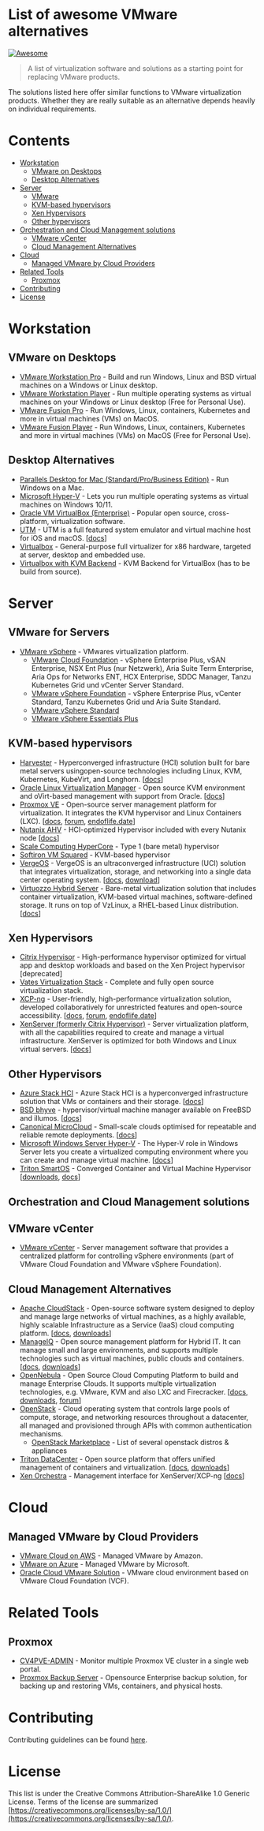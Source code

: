 # List of awesome VMware alternatives 

[![Awesome](https://awesome.re/badge.svg)](https://awesome.re)

> A list of virtualization software and solutions as a starting point for replacing VMware products. 

The solutions listed here offer similar functions to VMware virtualization products. Whether they are really suitable as an alternative depends heavily on individual requirements.

# Contents

* [Workstation](#workstation)
  * [VMware on Desktops](#vmware-on-desktops)
  * [Desktop Alternatives](#desktop-alternatives)
* [Server](#server)
  * [VMware](#vmware-for-servers)
  * [KVM-based hypervisors](#kvm-based-hypervisors)
  * [Xen Hypervisors](#xen-hypervisors)
  * [Other hypervisors](#other-hypervisors)
* [Orchestration and Cloud Management solutions](#orchestration-and-cloud-management-solutions)
  * [VMware vCenter](#vmware-vcenter)
  * [Cloud Management Alternatives](#cloud-management-alternatives)
* [Cloud](#cloud)
  * [Managed VMware by Cloud Providers](#managed-vmware-by-cloud-providers)
* [Related Tools](#related-tools)
  * [Proxmox](#proxmox)
* [Contributing](#contributing)
* [License](#license)
  
# Workstation

## VMware on Desktops

- [VMware Workstation Pro](https://www.vmware.com/products/workstation-pro.html) - Build and run Windows, Linux and BSD virtual machines on a Windows or Linux desktop.
- [VMware Workstation Player](https://www.vmware.com/products/workstation-player.html) - Run multiple operating systems as virtual machines on your Windows or Linux desktop (Free for Personal Use).
- [VMware Fusion Pro](https://www.vmware.com/products/fusion.html) - Run Windows, Linux, containers, Kubernetes and more in virtual machines (VMs) on MacOS.
- [VMware Fusion Player](https://www.vmware.com/products/fusion.html) - Run Windows, Linux, containers, Kubernetes and more in virtual machines (VMs) on MacOS (Free for Personal Use).

## Desktop Alternatives

- [Parallels Desktop for Mac (Standard/Pro/Business Edition)](https://www.parallels.com/products/desktop/) - Run Windows on a Mac.
- [Microsoft Hyper-V](https://learn.microsoft.com/en-us/virtualization/hyper-v-on-windows/about/) - Lets you run multiple operating systems as virtual machines on Windows 10/11.
- [Oracle VM VirtualBox (Enterprise)](https://www.oracle.com/virtualization/virtualbox/) - Popular open source, cross-platform, virtualization software.
- [UTM](https://mac.getutm.app/) - UTM is a full featured system emulator and virtual machine host for iOS and macOS. [[docs](https://docs.getutm.app/)]
- [Virtualbox](https://www.virtualbox.org/) - General-purpose full virtualizer for x86 hardware, targeted at server, desktop and embedded use.
- [Virtualbox with KVM Backend](https://github.com/cyberus-technology/virtualbox-kvm) - KVM Backend for VirtualBox (has to be build from source).

# Server

## VMware for Servers

- [VMware vSphere](https://docs.vmware.com/en/VMware-vSphere/index.html) - VMwares virtualization platform.
  - [VMware Cloud Foundation](https://www.vmware.com/products/cloud-foundation.html) - vSphere Enterprise Plus, vSAN Enterprise, NSX Ent Plus (nur Netzwerk), Aria Suite Term Enterprise, Aria Ops for Networks ENT, HCX Enterprise, SDDC Manager, Tanzu Kubernetes Grid und vCenter Server Standard.
  - [VMware vSphere Foundation](https://www.vmware.com/products/vsphere-foundation.html) - vSphere Enterprise Plus, vCenter Standard, Tanzu Kubernetes Grid und Aria Suite Standard. 
  - [VMware vSphere Standard](https://www.vmware.com)
  - [VMware vSphere Essentials Plus](https://www.vmware.com)

## KVM-based hypervisors

- [Harvester](https://harvesterhci.io/) - Hyperconverged infrastructure (HCI) solution built for bare metal servers usingopen-source technologies including Linux, KVM, Kubernetes, KubeVirt, and Longhorn. [[docs](https://docs.harvesterhci.io/)]
- [Oracle Linux Virtualization Manager](https://www.oracle.com/uk/virtualization/#oracle-linux-kvm) - Open source KVM environment and oVirt-based management with support from Oracle. [[docs](https://docs.oracle.com/en/virtualization/oracle-linux-virtualization-manager/)]
- [Proxmox VE](https://www.proxmox.com/en/proxmox-virtual-environment/overview) - Open-source server management platform for virtualization. It integrates the KVM hypervisor and Linux Containers (LXC). [[docs](https://pve.proxmox.com/pve-docs/), [forum](https://forum.proxmox.com/), [endoflife.date](https://endoflife.date/proxmox-ve)]
- [Nutanix AHV](https://www.nutanix.com/products/ahv) - HCI-optimized Hypervisor included with every Nutanix node [[docs](https://portal.nutanix.com/page/documents/list?type=software&filterKey=software&filterVal=AHV)]
- [Scale Computing HyperCore](https://www.scalecomputing.com/sc-hypercore) - Type 1 (bare metal) hypervisor
- [Softiron VM Squared](https://softiron.com/vmsquared/) - KVM-based hypervisor
- [VergeOS](https://www.verge.io/) - VergeOS is an ultraconverged infrastructure (UCI) solution that integrates virtualization, storage, and networking into a single data center operating system. [[docs](https://wiki.verge.io/), [download](https://wiki.verge.io/public/implementation/2-3)]
- [Virtuozzo Hybrid Server](https://www.virtuozzo.com/hybrid-server/) - Bare-metal virtualization solution that includes container virtualization, KVM-based virtual machines, software-defined storage. It runs on top of VzLinux, a RHEL-based Linux distribution. [[docs](https://docs.virtuozzo.com/master/index.html)]

## Xen Hypervisors

- [Citrix Hypervisor](https://www.citrix.com/platform/citrix-app-and-desktop-virtualization/) - High-performance hypervisor optimized for virtual app and desktop workloads and based on the Xen Project hypervisor [deprecated]
- [Vates Virtualization Stack](https://vates.tech/xcp-ng/) - Complete and fully open source virtualization stack.
- [XCP-ng](https://xcp-ng.org/) - User-friendly, high-performance virtualization solution, developed collaboratively for unrestricted features and open-source accessibility. [[docs](https://docs.xcp-ng.org/), [forum](https://xcp-ng.org/forum/), [endoflife.date](https://endoflife.date/xcp-ng)]
- [XenServer (formerly Citrix Hypervisor)](https://www.xenserver.com/) - Server virtualization platform, with all the capabilities required to create and manage a virtual infrastructure. XenServer is optimized for both Windows and Linux virtual servers. [[docs]](https://docs.xenserver.com/en-us/xenserver/8)

## Other Hypervisors

- [Azure Stack HCI](https://azure.microsoft.com/en-us/products/azure-stack/hci) - Azure Stack HCI is a hyperconverged infrastructure solution that VMs or containers and their storage. [[docs](https://learn.microsoft.com/en-us/azure-stack/hci/)]
- [BSD bhyve](https://bhyve.org/) - hypervisor/virtual machine manager available on FreeBSD and illumos. [[docs](https://wiki.freebsd.org/bhyve)]
- [Canonical MicroCloud](https://canonical.com/microcloud) - Small-scale clouds optimised for repeatable and reliable remote deployments. [[docs](https://canonical-microcloud.readthedocs-hosted.com/en/latest/)]
- [Microsoft Windows Server Hyper-V](https://www.microsoft.com/en-us/windows-server) - The Hyper-V role in Windows Server lets you create a virtualized computing environment where you can create and manage virtual machine. [[docs](https://learn.microsoft.com/en-us/windows-server/virtualization/hyper-v/hyper-v-technology-overview)]
- [Triton SmartOS](https://www.tritondatacenter.com/smartos) - Converged Container and Virtual Machine Hypervisor [[downloads](https://docs.smartos.org/download-smartos/), [docs](https://docs.smartos.org/)]

## Orchestration and Cloud Management solutions

## VMware vCenter

- [VMware vCenter](https://www.vmware.com/products/vcenter.html) - Server management software that provides a centralized platform for controlling vSphere environments (part of VMware Cloud Foundation and VMware vSphere Foundation).

## Cloud Management Alternatives

- [Apache CloudStack](https://cloudstack.apache.org/) - Open-source software system designed to deploy and manage large networks of virtual machines, as a highly available, highly scalable Infrastructure as a Service (IaaS) cloud computing platform. [[docs](http://docs.cloudstack.apache.org/en/latest/), [downloads](https://cloudstack.apache.org/downloads)]
- [ManageIQ](https://www.manageiq.org/) - Open source management platform for Hybrid IT. It can manage small and large environments, and supports multiple technologies such as virtual machines, public clouds and containers. [[docs](https://www.manageiq.org/docs/), [downloads](https://www.manageiq.org/download/)]
- [OpenNebula](https://opennebula.io/) - Open Source Cloud Computing Platform to build and manage Enterprise Clouds. It supports multiple virtualization technologies, e.g. VMware, KVM and also LXC and Firecracker. [[docs](https://docs.opennebula.io/), [downloads](https://opennebula.io/use/#download_opennebula), [forum](https://forum.opennebula.io/)]
- [OpenStack](https://www.openstack.org/) - Cloud operating system that controls large pools of compute, storage, and networking resources throughout a datacenter, all managed and provisioned through APIs with common authentication mechanisms.
  - [OpenStack Marketplace](https://www.openstack.org/marketplace/distros/) - List of several openstack distros & appliances
- [Triton DataCenter](https://www.tritondatacenter.com/) - Open source platform that offers unified management of containers and virtualization. [[docs](https://www.tritondatacenter.com/documentation), [downloads](https://www.tritondatacenter.com/downloads)]
- [Xen Orchestra](https://xen-orchestra.com/) - Management interface for XenServer/XCP-ng [[docs](https://xen-orchestra.com/docs/)]
  
# Cloud

## Managed VMware by Cloud Providers

- [VMware Cloud on AWS](https://aws.amazon.com/vmware/) - Managed VMware by Amazon.
- [VMware on Azure](https://azure.microsoft.com/en-us/products/azure-vmware) - Managed VMware by Microsoft.
- [Oracle Cloud VMware Solution](https://www.oracle.com/cloud/compute/vmware/) - VMware cloud environment based on VMware Cloud Foundation (VCF).


# Related Tools

## Proxmox

- [CV4PVE-ADMIN](https://corsinvest.it/cv4pve-admin-proxmox/) - Monitor  multiple Proxmox VE cluster in a single web portal.
- [Proxmox Backup Server](https://www.proxmox.com/en/proxmox-backup-server/overview) - Opensource Enterprise backup solution, for backing up and restoring VMs, containers, and physical hosts.

# Contributing

Contributing guidelines can be found [here](https://github.com/alexgoesgit/awesome-vmware/blob/main/Contributing.md).

# License

This list is under the Creative Commons Attribution-ShareAlike 1.0 Generic License.
Terms of the license are summarized [https://creativecommons.org/licenses/by-sa/1.0/](https://creativecommons.org/licenses/by-sa/1.0/).
